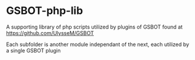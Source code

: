 # GSBOT-php-lib
A supporting library of php scripts utilized by plugins of GSBOT found at https://github.com/UlysseM/GSBOT

Each subfolder is another module independant of the next, each utilized by a single GSBOT plugin
